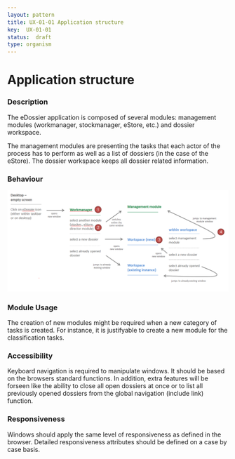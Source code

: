 ```yaml
---
layout: pattern
title: UX-01-01 Application structure
key:  UX-01-01
status:  draft 
type: organism
---
```

<H1>Application structure</H1>

### Description

The eDossier application is composed of several modules: management modules (workmanager, stockmanager, eStore, etc.) and dossier workspace. 

The management modules are presenting the tasks that each actor of the process has to perform as well as a list of dossiers (in the case of the eStore). The dossier workspace keeps all dossier related information.


### Behaviour

![Window handling ](windowshandling.png "Windows handling ") 



### Module Usage

The creation of new modules might be required when a new category of tasks is created. For instance, it is justifyable to create a new module for the classification tasks.


### Accessibility

Keyboard navigation is required to manipulate windows. It should be based on the browsers standard functions.
In addition, extra features will be forseen like the ability to close all open dossiers at once or to list all previously opened dossiers from the global navigation (include link) function.

### Responsiveness

Windows should apply the same level of responsiveness as defined in the browser. Detailed responsiveness attributes should be defined on a case by case basis.